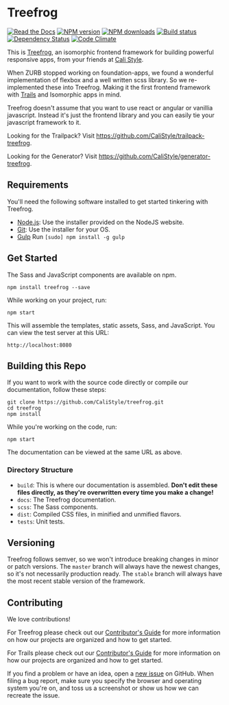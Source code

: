 # Treefrog
[![Read the Docs][docs-image]][docs-url]
[![NPM version][npm-image]][npm-url]
[![NPM downloads][npm-download]][npm-url]
[![Build status][ci-image]][ci-url]
[![Dependency Status][daviddm-image]][daviddm-url]
[![Code Climate][codeclimate-image]][codeclimate-url]

This is [Treefrog](https://treefrog.cali-style.com), an isomorphic frontend framework for building powerful responsive apps, from your friends at [Cali Style](https://cali-style.com).

When ZURB stopped working on foundation-apps, we found a wonderful implementation of flexbox and a well written scss library. So we re-implemented these into Treefrog. Making it the first frontend framework with [Trails](http://trailsjs.io) and Isomorphic apps in mind. 

Treefrog doesn't assume that you want to use react or angular or vanillia javascript.  Instead it's just the frontend library and you can easily tie your javascript framework to it.

Looking for the Trailpack?  Visit <https://github.com/CaliStyle/trailpack-treefrog>.

Looking for the Generator?  Visit <https://github.com/CaliStyle/generator-treefrog>.

## Requirements

You'll need the following software installed to get started tinkering with Treefrog.

  * [Node.js](http://nodejs.org): Use the installer provided on the NodeJS website.
  * [Git](http://git-scm.com/downloads): Use the installer for your OS.
  * [Gulp](http://gulpjs.com/) Run `[sudo] npm install -g gulp`

## Get Started

The Sass and JavaScript components are available on npm.
```
npm install treefrog --save
```

While working on your project, run:
```
npm start
```

This will assemble the templates, static assets, Sass, and JavaScript. You can view the test server at this URL:
```
http://localhost:8080
```

## Building this Repo

If you want to work with the source code directly or compile our documentation, follow these steps:
```
git clone https://github.com/CaliStyle/treefrog.git
cd treefrog
npm install
```

While you're working on the code, run:
```
npm start
```

The documentation can be viewed at the same URL as above.

### Directory Structure

* `build`: This is where our documentation is assembled. **Don't edit these files directly, as they're overwritten every time you make a change!**
* `docs`: The Treefrog documentation.
* `scss`: The Sass components.
* `dist`: Compiled CSS files, in minified and unmified flavors.
* `tests`: Unit tests.

## Versioning

Treefrog follows semver, so we won't introduce breaking changes in minor or patch versions. The `master` branch will always have the newest changes, so it's not necessarily production ready. The `stable` branch will always have the most recent stable version of the framework.

## Contributing

We love contributions!

For Treefrog please check out our [Contributor's Guide](https://github.com/CaliStyle/treefrog/blob/master/CONTRIBUTING.md) for more information on how our projects are organized and how to get started.

For Trails please check out our [Contributor's Guide](https://github.com/trailsjs/trails/blob/master/CONTRIBUTING.md) for more information on how our projects are organized and how to get started.

If you find a problem or have an idea, open a [new issue](https://github.com/CaliStyle/treefrog/issues) on GitHub. When filing a bug report, make sure you specify the browser and operating system you're on, and toss us a screenshot or show us how we can recreate the issue.

[docs-image]: http://treefrog.readthedocs.io/en/latest/?badge=latest
[docs-url]: http://treefrog.readthedocs.io/en/latest/?badge=latest
[npm-image]: https://img.shields.io/npm/v/treefrog.svg?style=flat-square
[npm-url]: https://npmjs.org/package/treefrog
[npm-download]: https://img.shields.io/npm/dt/treefrog.svg
[ci-image]: https://img.shields.io/travis/CaliStyle/treefrog/master.svg?style=flat-square
[ci-url]: https://travis-ci.org/CaliStyle/treefrog
[daviddm-image]: http://img.shields.io/david/CaliStyle/treefrog.svg?style=flat-square
[daviddm-url]: https://david-dm.org/CaliStyle/treefrog
[codeclimate-image]: https://img.shields.io/codeclimate/github/CaliStyle/treefrog.svg?style=flat-square
[codeclimate-url]: https://codeclimate.com/github/CaliStyle/treefrog
